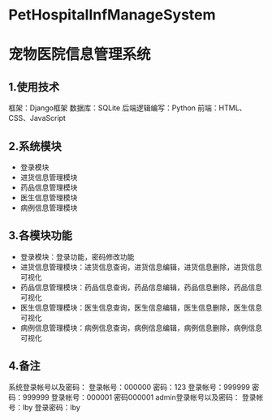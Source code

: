# PetHospitalInfManageSystem
宠物医院信息管理系统
====
1.使用技术
-------
框架：Django框架
数据库：SQLite
后端逻辑编写：Python
前端：HTML、CSS、JavaScript

2.系统模块
------
* 登录模块
* 进货信息管理模块
* 药品信息管理模块
* 医生信息管理模块
* 病例信息管理模块

3.各模块功能
------
* 登录模块：登录功能，密码修改功能
* 进货信息管理模块：进货信息查询，进货信息编辑，进货信息删除，进货信息可视化
* 药品信息管理模块：药品信息查询，药品信息编辑，药品信息删除，药品信息可视化
* 医生信息管理模块：医生信息查询，医生信息编辑，医生信息删除，医生信息可视化
* 病例信息管理模块：病例信息查询，病例信息编辑，病例信息删除，病例信息可视化

4.备注
------
系统登录帐号以及密码：
登录帐号：000000
密码：123
登录帐号：999999
密码：999999
登录帐号：000001
密码000001
admin登录帐号以及密码：
登录帐号：lby
登录密码：lby
